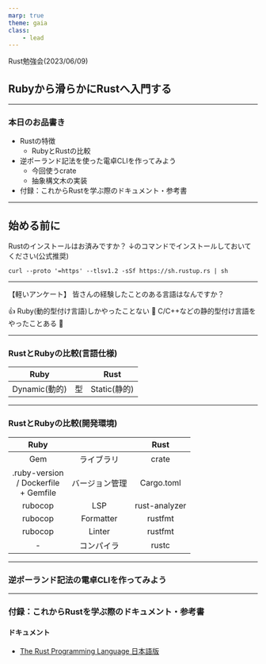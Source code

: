 ```yaml
---
marp: true
theme: gaia
class:
    - lead
---
```


 Rust勉強会(2023/06/09)
## Rubyから滑らかにRustへ入門する

---

### 本日のお品書き

- Rustの特徴
  - RubyとRustの比較
- 逆ポーランド記法を使った電卓CLIを作ってみよう
  - 今回使うcrate
  - 抽象構文木の実装
- 付録：これからRustを学ぶ際のドキュメント・参考書

---

## 始める前に
Rustのインストールはお済みですか？
↓のコマンドでインストールしておいてください(公式推奨)

```bash: Terminal
curl --proto '=https' --tlsv1.2 -sSf https://sh.rustup.rs | sh
```
---

【軽いアンケート】
皆さんの経験したことのある言語はなんですか？

:+1: Ruby(動的型付け言語)しかやったことない
:tada: C/C++などの静的型付け言語をやったことある
:thinking:

---

### RustとRubyの比較(言語仕様)

| Ruby |  | Rust |
| - | - | - |
| Dynamic(動的) | 型 | Static(静的) |

---

### RustとRubyの比較(開発環境)

| Ruby |  | Rust |
| :---: | :---: | :---: |
| Gem | ライブラリ | crate |
| .ruby-version <br> / Dockerfile <br> + Gemfile | バージョン管理 | Cargo.toml |
| rubocop | LSP | rust-analyzer |
| rubocop | Formatter | rustfmt |
| rubocop | Linter | rustfmt |
| - | コンパイラ | rustc |


---

### 逆ポーランド記法の電卓CLIを作ってみよう

---

### 付録：これからRustを学ぶ際のドキュメント・参考書

#### ドキュメント
- [The Rust Programming Language 日本語版](https://doc.rust-jp.rs/book-ja/)


